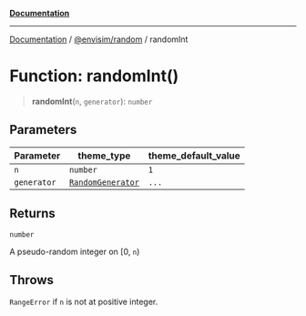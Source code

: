[**Documentation**](../../../README.md)

---

[Documentation](../../../README.md) / [@envisim/random](../README.md) / randomInt

# Function: randomInt()

> **randomInt**(`n`, `generator`): `number`

## Parameters

| Parameter   | theme_type                                            | theme_default_value |
| ----------- | ----------------------------------------------------- | ------------------- |
| `n`         | `number`                                              | `1`                 |
| `generator` | [`RandomGenerator`](../interfaces/RandomGenerator.md) | `...`               |

## Returns

`number`

A pseudo-random integer on [0, `n`)

## Throws

`RangeError` if `n` is not at positive integer.
